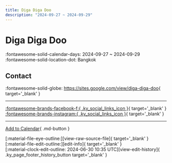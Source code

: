 ```yaml
---
title: Diga Diga Doo
description: "2024-09-27 ~ 2024-09-29"
---
```


# Diga Diga Doo 

:fontawesome-solid-calendar-days: 2024-09-27 ~ 2024-09-29  
:fontawesome-solid-location-dot: Bangkok  

## Contact

:fontawesome-solid-globe: <https://sites.google.com/view/diga-diga-doo>{ target='_blank' }  

---

 [:fontawesome-brands-facebook-f:{ .ky_social_links_icon }](https://www.facebook.com/DigaDigaDooBKK){ target='_blank' } [:fontawesome-brands-instagram:{ .ky_social_links_icon }](https://instagram.com/digadigadoo.bkk){ target='_blank' }

---

[Add to Calendar](https://swing.news/ics/2024/th_TH/diga-diga-doo-2024){ .md-button }

<div class="ky_page_footer" markdown>
<div class="ky_page_footer_trailing" markdown="span">
[:material-file-eye-outline:][view-raw-source-file]{ target='_blank' }
[:material-file-edit-outline:][edit-info]{ target='_blank' }
</div>
<div class="ky_page_footer_leading" markdown="span">
[:material-clock-edit-outline: 2024-06-30 10:35 UTC][view-edit-history]{ .ky_page_footer_history_button target='_blank' }
</div>
</div>

[view-raw-source-file]: https://github.com/swingdance/events/blob/main/2024/th_TH/diga-diga-doo-2024.json "View Raw Source File"
[edit-info]: https://github.com/swingdance/events/issues/new?assignees=&labels=update+event&projects=&template=03-update_entity.yml&title=%5B2024%2Fth_TH%5D%20Update%20Event%3A%20Diga%20Diga%20Doo&region=th_TH&year=2024&id=diga-diga-doo-2024&name=Diga%20Diga%20Doo&org_id= "Edit Info"

[view-edit-history]: https://github.com/swingdance/events/commits/main/2024/th_TH/diga-diga-doo-2024.json "View Edit History"
